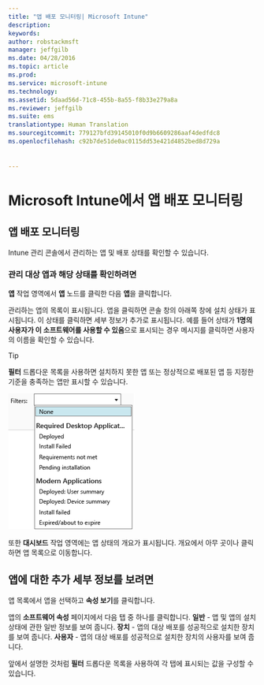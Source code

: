 ```yaml
---
title: "앱 배포 모니터링| Microsoft Intune"
description: 
keywords: 
author: robstackmsft
manager: jeffgilb
ms.date: 04/28/2016
ms.topic: article
ms.prod: 
ms.service: microsoft-intune
ms.technology: 
ms.assetid: 5daad56d-71c8-455b-8a55-f8b33e279a8a
ms.reviewer: jeffgilb
ms.suite: ems
translationtype: Human Translation
ms.sourcegitcommit: 779127bfd39145010f0d9b6609286aaf4dedfdc8
ms.openlocfilehash: c92b7de51de0ac0115dd53e421d4852bed8d729a


---
```



# Microsoft Intune에서 앱 배포 모니터링

## 앱 배포 모니터링
Intune 관리 콘솔에서 관리하는 앱 및 배포 상태를 확인할 수 있습니다.

### 관리 대상 앱과 해당 상태를 확인하려면
**앱** 작업 영역에서 **앱** 노드를 클릭한 다음 **앱**을 클릭합니다.

관리하는 앱의 목록이 표시됩니다. 앱을 클릭하면 콘솔 창의 아래쪽 창에 설치 상태가 표시됩니다. 이 상태를 클릭하면 세부 정보가 추가로 표시됩니다. 예를 들어 상태가 **1명의 사용자가 이 소프트웨어를 사용할 수 있음**으로 표시되는 경우 메시지를 클릭하면 사용자의 이름을 확인할 수 있습니다.

> [!TIP]
> **필터** 드롭다운 목록을 사용하면 설치하지 못한 앱 또는 정상적으로 배포된 앱 등 지정한 기준을 충족하는 앱만 표시할 수 있습니다.
> 
> ![앱 필터 예제](./media/app-filters.png)

또한 **대시보드** 작업 영역에는 앱 상태의 개요가 표시됩니다. 개요에서 아무 곳이나 클릭하면 앱 목록으로 이동합니다.

## 앱에 대한 추가 세부 정보를 보려면
앱 목록에서 앱을 선택하고 **속성 보기**를 클릭합니다.

앱의 **소프트웨어 속성** 페이지에서 다음 탭 중 하나를 클릭합니다. **일반** - 앱 및 앱의 설치 상태에 관한 일반 정보를 보여 줍니다. **장치** - 앱의 대상 배포를 성공적으로 설치한 장치를 보여 줍니다. **사용자** - 앱의 대상 배포를 성공적으로 설치한 장치의 사용자를 보여 줍니다.

앞에서 설명한 것처럼 **필터** 드롭다운 목록을 사용하여 각 탭에 표시되는 값을 구성할 수 있습니다.






<!--HONumber=Jun16_HO4-->


